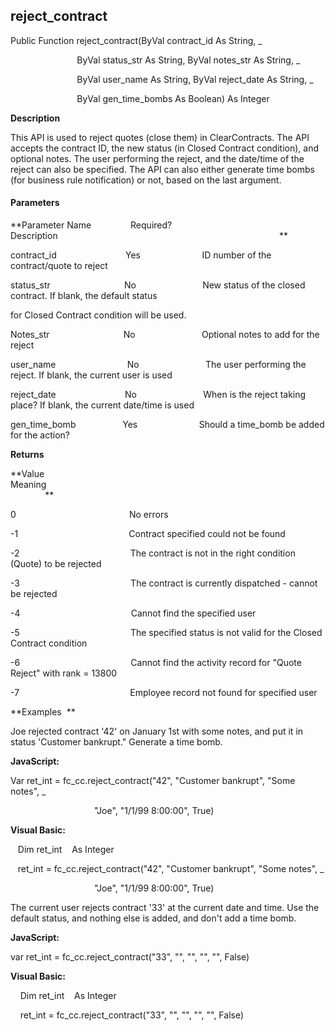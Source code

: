reject_contract
---------------

Public Function reject_contract(ByVal contract_id As String, _

                           ByVal status_str As String, ByVal notes_str As String, _

                           ByVal user_name As String, ByVal reject_date As String, _

                           ByVal gen_time_bombs As Boolean) As Integer

**Description**

This API is used to reject quotes (close them) in ClearContracts. The API accepts the contract ID, the new status (in Closed Contract condition), and optional notes. The user performing the reject, and the date/time of the reject can also be specified. The API can also either generate time bombs (for business rule notification) or not, based on the last argument.

#### Parameters
**Parameter Name                Required?             Description                                                                                          **

contract_id                            Yes                         ID number of the contract/quote to reject

status_str                              No                           New status of the closed contract. If blank, the default status

for Closed Contract condition will be used.

Notes_str                              No                           Optional notes to add for the reject

user_name                             No                           The user performing the reject. If blank, the current user is used

reject_date                            No                           When is the reject taking place? If blank, the current date/time is used

gen_time_bomb                   Yes                         Should a time_bomb be added for the action?

**Returns**

**Value                                     Meaning                                                                                                                               **

0                                              No errors

-1                                             Contract specified could not be found

-2                                             The contract is not in the right condition (Quote) to be rejected

-3                                             The contract is currently dispatched - cannot be rejected

-4                                             Cannot find the specified user

-5                                             The specified status is not valid for the Closed Contract condition

-6                                             Cannot find the activity record for "Quote Reject" with rank = 13800

-7                                             Employee record not found for specified user

**Examples  **

 Joe rejected contract '42' on January 1st with some notes, and put it in status 'Customer bankrupt." Generate a time bomb.

**JavaScript:**

Var ret_int = fc_cc.reject_contract("42", "Customer bankrupt", "Some notes", _

                                  "Joe", "1/1/99 8:00:00", True)

**Visual Basic:**

   Dim ret_int    As Integer

   ret_int = fc_cc.reject_contract("42", "Customer bankrupt", "Some notes", _

                                  "Joe", "1/1/99 8:00:00", True)

 The current user rejects contract '33' at the current date and time. Use the default status, and nothing else is added, and don't add a time bomb.

**JavaScript:**

var ret_int = fc_cc.reject_contract("33", "", "", "", "", False)

**Visual Basic:**

    Dim ret_int    As Integer

    ret_int = fc_cc.reject_contract("33", "", "", "", "", False)